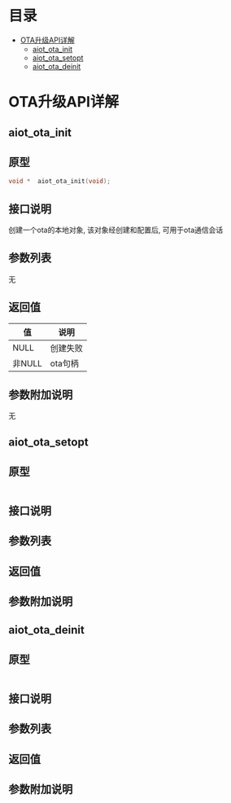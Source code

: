 # <a name="目录">目录</a>
+ [OTA升级API详解](#OTA升级API详解)
    * [aiot_ota_init](#aiot_ota_init)
    * [aiot_ota_setopt](#aiot_ota_setopt)
    * [aiot_ota_deinit](#aiot_ota_deinit)

# <a name="OTA升级API详解">OTA升级API详解</a>

## <a name="aiot_ota_init">aiot_ota_init</a>
原型
---
```c
void *  aiot_ota_init(void);
```

接口说明
---
创建一个ota的本地对象, 该对象经创建和配置后, 可用于ota通信会话

参数列表
---
无

返回值
---
| 值      | 说明
|---------|-------------
| NULL    | 创建失败
| 非NULL  | ota句柄

参数附加说明
---
无

## <a name="aiot_ota_setopt">aiot_ota_setopt</a>
原型
---
```c
```

接口说明
---

参数列表
---

返回值
---

参数附加说明
---

## <a name="aiot_ota_deinit">aiot_ota_deinit</a>
原型
---
```c
```

接口说明
---

参数列表
---

返回值
---

参数附加说明
---

